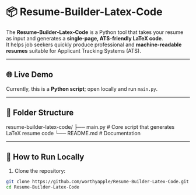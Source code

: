 # 📦 Resume-Builder-Latex-Code  

The **Resume-Builder-Latex-Code** is a Python tool that takes your resume as input and generates a **single-page, ATS-friendly LaTeX code**.  
It helps job seekers quickly produce professional and **machine-readable resumes** suitable for Applicant Tracking Systems (ATS).  

---

## 🌐 Live Demo  
Currently, this is a **Python script**; open locally and run `main.py`.  

---

## 📁 Folder Structure  

resume-builder-latex-code/
├── main.py # Core script that generates LaTeX resume code
└── README.md # Documentation

---

## 🚀 How to Run Locally  

1. Clone the repository:  
```bash
git clone https://github.com/worthyapple/Resume-Builder-Latex-Code.git
cd Resume-Builder-Latex-Code
```
